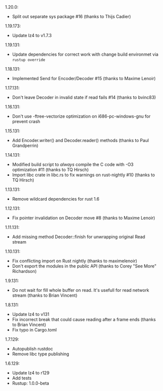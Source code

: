 1.20.0:

 * Split out separate sys package #16 (thanks to Thijs Cadier)

1.19.173:

 * Update lz4 to v1.7.3

1.19.131:

 * Update dependencies for correct work with change build environmet via `rustup override`

1.18.131:

 * Implemented Send for Encoder/Decoder #15 (thanks to Maxime Lenoir)

1.17.131:

 * Don't leave Decoder in invalid state if read fails #14 (thanks to bvinc83)

1.16.131:

 * Don't use -ftree-vectorize optimization on i686-pc-windows-gnu for prevent crash

1.15.131:

 * Add Encoder.writer() and Decoder.reader() methods (thanks to Paul Grandperrin)

1.14.131:

 * Modified build script to *always* compile the C code with -O3 optimization #11 (thanks to TQ Hirsch)
 * Import libc crate in libc.rs to fix warnings on rust-nightly #10 (thanks to TQ Hirsch)

1.13.131:

 * Remove wildcard dependencies for rust 1.6

1.12.131:

 * Fix pointer invalidation on Decoder move #8 (thanks to Maxime Lenoir)

1.11.131:

 * Add missing method Decoder::finish for unwrapping original Read stream

1.10.131:

 * Fix conflicting import on Rust nightly (thanks to maximelenoir)
 * Don't export the modules in the public API (thanks to Corey "See More" Richardson)

1.9.131:

 * Do not wait for fill whole buffer on read. It's usefull for read network stream (thanks to Brian Vincent)

1.8.131:

 * Update lz4 to v131
 * Fix incorrect break that could cause reading after a frame ends (thanks to Brian Vincent)
 * Fix typo in Cargo.toml

1.7.129:

 * Autopublish rustdoc
 * Remove libc type publishing

1.6.129:

 * Update lz4 to r129
 * Add tests
 * Rustup: 1.0.0-beta
